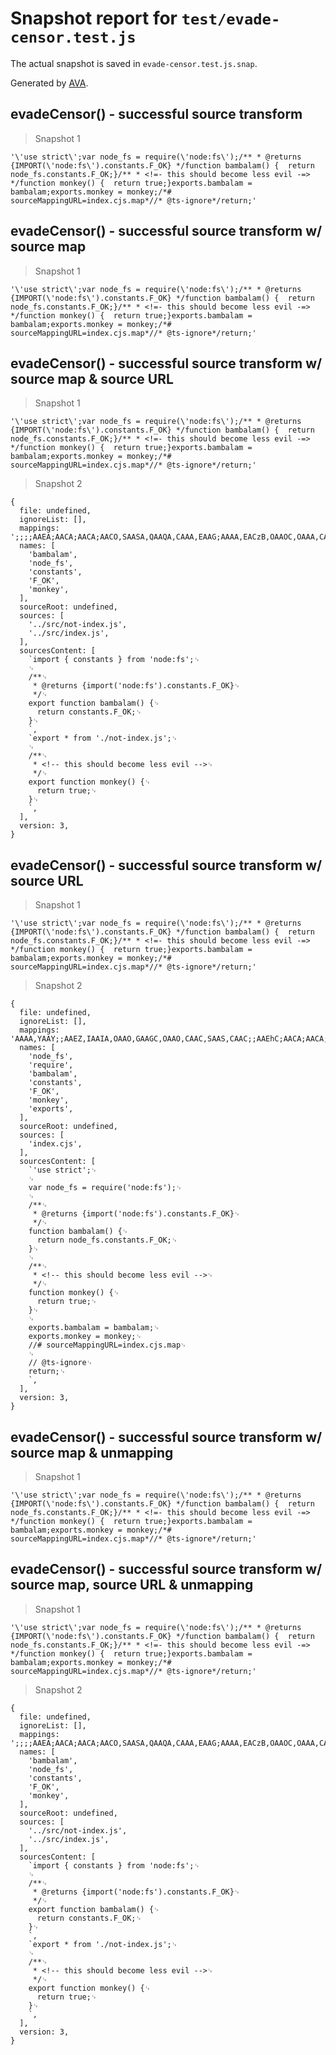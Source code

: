 # Snapshot report for `test/evade-censor.test.js`

The actual snapshot is saved in `evade-censor.test.js.snap`.

Generated by [AVA](https://avajs.dev).

## evadeCensor() - successful source transform

> Snapshot 1

    '\'use strict\';var node_fs = require(\'node:fs\');/** * @returns {IMPORT(\'node:fs\').constants.F_OK} */function bambalam() {  return node_fs.constants.F_OK;}/** * <!=- this should become less evil -=> */function monkey() {  return true;}exports.bambalam = bambalam;exports.monkey = monkey;/*# sourceMappingURL=index.cjs.map*//* @ts-ignore*/return;'

## evadeCensor() - successful source transform w/ source map

> Snapshot 1

    '\'use strict\';var node_fs = require(\'node:fs\');/** * @returns {IMPORT(\'node:fs\').constants.F_OK} */function bambalam() {  return node_fs.constants.F_OK;}/** * <!=- this should become less evil -=> */function monkey() {  return true;}exports.bambalam = bambalam;exports.monkey = monkey;/*# sourceMappingURL=index.cjs.map*//* @ts-ignore*/return;'

## evadeCensor() - successful source transform w/ source map & source URL

> Snapshot 1

    '\'use strict\';var node_fs = require(\'node:fs\');/** * @returns {IMPORT(\'node:fs\').constants.F_OK} */function bambalam() {  return node_fs.constants.F_OK;}/** * <!=- this should become less evil -=> */function monkey() {  return true;}exports.bambalam = bambalam;exports.monkey = monkey;/*# sourceMappingURL=index.cjs.map*//* @ts-ignore*/return;'

> Snapshot 2

    {
      file: undefined,
      ignoreList: [],
      mappings: ';;;;AAEA;AACA;AACA;AACO,SAASA,QAAQA,CAAA,EAAG;AAAA,EACzB,OAAOC,OAAA,CAAAC,SAAS,CAACC,IAAI;AAAC;;ACJxB;AACA;AACA;AACO,SAASC,MAAMA,CAAA,EAAG;AAAA,EACvB,OAAO,IAAI;AAAC',
      names: [
        'bambalam',
        'node_fs',
        'constants',
        'F_OK',
        'monkey',
      ],
      sourceRoot: undefined,
      sources: [
        '../src/not-index.js',
        '../src/index.js',
      ],
      sourcesContent: [
        `import { constants } from 'node:fs';␊
        ␊
        /**␊
         * @returns {import('node:fs').constants.F_OK}␊
         */␊
        export function bambalam() {␊
          return constants.F_OK;␊
        }␊
        `,
        `export * from './not-index.js';␊
        ␊
        /**␊
         * <!-- this should become less evil -->␊
         */␊
        export function monkey() {␊
          return true;␊
        }␊
        `,
      ],
      version: 3,
    }

## evadeCensor() - successful source transform w/ source URL

> Snapshot 1

    '\'use strict\';var node_fs = require(\'node:fs\');/** * @returns {IMPORT(\'node:fs\').constants.F_OK} */function bambalam() {  return node_fs.constants.F_OK;}/** * <!=- this should become less evil -=> */function monkey() {  return true;}exports.bambalam = bambalam;exports.monkey = monkey;/*# sourceMappingURL=index.cjs.map*//* @ts-ignore*/return;'

> Snapshot 2

    {
      file: undefined,
      ignoreList: [],
      mappings: 'AAAA,YAAY;;AAEZ,IAAIA,OAAO,GAAGC,OAAO,CAAC,SAAS,CAAC;;AAEhC;AACA;AACA;AACA,SAASC,QAAQA,CAAA,EAAG;AAAA,EAClB,OAAOF,OAAO,CAACG,SAAS,CAACC,IAAI;AAAC;;AAGhC;AACA;AACA;AACA,SAASC,MAAMA,CAAA,EAAG;AAAA,EAChB,OAAO,IAAI;AAAC;;AAGdC,OAAO,CAACJ,QAAQ,GAAGA,QAAQ;AAC3BI,OAAO,CAACD,MAAM,GAAGA,MAAM;AACvB;;AAEA;AACA',
      names: [
        'node_fs',
        'require',
        'bambalam',
        'constants',
        'F_OK',
        'monkey',
        'exports',
      ],
      sourceRoot: undefined,
      sources: [
        'index.cjs',
      ],
      sourcesContent: [
        `'use strict';␊
        ␊
        var node_fs = require('node:fs');␊
        ␊
        /**␊
         * @returns {import('node:fs').constants.F_OK}␊
         */␊
        function bambalam() {␊
          return node_fs.constants.F_OK;␊
        }␊
        ␊
        /**␊
         * <!-- this should become less evil -->␊
         */␊
        function monkey() {␊
          return true;␊
        }␊
        ␊
        exports.bambalam = bambalam;␊
        exports.monkey = monkey;␊
        //# sourceMappingURL=index.cjs.map␊
        ␊
        // @ts-ignore␊
        return;␊
        `,
      ],
      version: 3,
    }

## evadeCensor() - successful source transform w/ source map & unmapping

> Snapshot 1

    '\'use strict\';var node_fs = require(\'node:fs\');/** * @returns {IMPORT(\'node:fs\').constants.F_OK} */function bambalam() {  return node_fs.constants.F_OK;}/** * <!=- this should become less evil -=> */function monkey() {  return true;}exports.bambalam = bambalam;exports.monkey = monkey;/*# sourceMappingURL=index.cjs.map*//* @ts-ignore*/return;'

## evadeCensor() - successful source transform w/ source map, source URL & unmapping

> Snapshot 1

    '\'use strict\';var node_fs = require(\'node:fs\');/** * @returns {IMPORT(\'node:fs\').constants.F_OK} */function bambalam() {  return node_fs.constants.F_OK;}/** * <!=- this should become less evil -=> */function monkey() {  return true;}exports.bambalam = bambalam;exports.monkey = monkey;/*# sourceMappingURL=index.cjs.map*//* @ts-ignore*/return;'

> Snapshot 2

    {
      file: undefined,
      ignoreList: [],
      mappings: ';;;;AAEA;AACA;AACA;AACO,SAASA,QAAQA,CAAA,EAAG;AAAA,EACzB,OAAOC,OAAA,CAAAC,SAAS,CAACC,IAAI;AAAC;;ACJxB;AACA;AACA;AACO,SAASC,MAAMA,CAAA,EAAG;AAAA,EACvB,OAAO,IAAI;AAAC',
      names: [
        'bambalam',
        'node_fs',
        'constants',
        'F_OK',
        'monkey',
      ],
      sourceRoot: undefined,
      sources: [
        '../src/not-index.js',
        '../src/index.js',
      ],
      sourcesContent: [
        `import { constants } from 'node:fs';␊
        ␊
        /**␊
         * @returns {import('node:fs').constants.F_OK}␊
         */␊
        export function bambalam() {␊
          return constants.F_OK;␊
        }␊
        `,
        `export * from './not-index.js';␊
        ␊
        /**␊
         * <!-- this should become less evil -->␊
         */␊
        export function monkey() {␊
          return true;␊
        }␊
        `,
      ],
      version: 3,
    }
